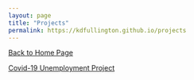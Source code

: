 ```yaml
---
layout: page
title: "Projects"
permalink: https://kdfullington.github.io/projects
---
```


[Back to Home Page](https://kdfullington.github.io/kdfullington_portfolio/)


<!-- [Arima Modeling Project](pages/arima_modeling.md) -->

[Covid-19 Unemployment Project](../pages/covid_unemployment.md)

<!-- [Game Attendance](pages/dodgers_attendance.md) -->
<!--  -->
<!-- [Web Scraping Dog Breeds](pages/dog_breed_scraping.md) -->
<!--  -->
<!-- [KMeans Clustering Health Data](pages/kmeans_health.md) -->
<!--  -->
<!-- [Muddy Paws Rescue Predictions](pages/muddy_paws.md) -->
<!--  -->
<!-- [Classifying Handwritten Numbers](pages/number_image_class.md) -->
<!--  -->
<!-- [Working with Petfinder API](pages/petfinder_api.md) -->
<!--  -->
<!-- [Predicting Miles per Gallon](pages/predicting_mpg.md) -->
<!--  -->
<!-- [Movie Review Text Analysis](pages/text_analysis_movie_reviews.md) -->
<!--  -->
<!-- [Weather Lookup Program](pages/weather_lookup.md) -->

